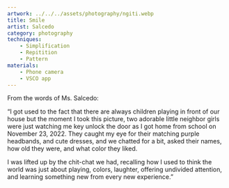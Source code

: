 ```yaml
---
artwork: ../../../assets/photography/ngiti.webp
title: Smile
artist: Salcedo
category: photography
techniques:
    - Simplification
    - Repitition
    - Pattern
materials:
    - Phone camera
    - VSCO app
---
```


From the words of Ms. Salcedo:

“I got used to the fact that there are always children playing in front of our house but the moment I took this picture, two adorable little neighbor girls were just watching me key unlock the door as I got home from school on November 23, 2022. They caught my eye for their matching purple headbands, and cute dresses, and we chatted for a bit, asked their names, how old they were, and what color they liked.

I was lifted up by the chit-chat we had, recalling how I used to think the world was just about playing, colors, laughter, offering undivided attention, and learning something new from every new experience.”
